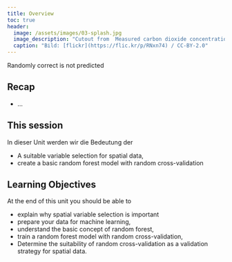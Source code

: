 ```yaml
---
title: Overview
toc: true
header:
  image: /assets/images/03-splash.jpg
  image_description: "Cutout from  Measured carbon dioxide concentrations in Vancouver"
  caption: "Bild: [flickr](https://flic.kr/p/RNxn74) / CC-BY-2.0"
---
```


Randomly correct is not predicted

## Recap

* ...

## This session

In dieser Unit werden wir die Bedeutung der 

* A suitable variable selection for spatial data,
* create a basic random forest model with random cross-validation

## Learning Objectives

At the end of this unit you should be able to

* explain why spatial variable selection is important
* prepare your data for machine learning,
* understand the basic concept of random forest,
* train a random forest model with random cross-validation, 
* Determine the suitability of random cross-validation as a validation strategy for spatial data.
